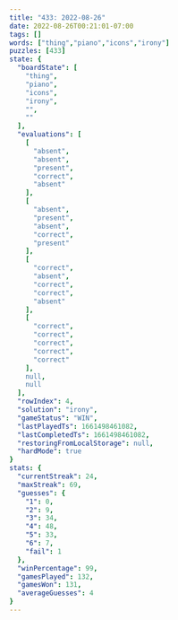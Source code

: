 ```yaml
---
title: "433: 2022-08-26"
date: 2022-08-26T00:21:01-07:00
tags: []
words: ["thing","piano","icons","irony"]
puzzles: [433]
state: {
  "boardState": [
    "thing",
    "piano",
    "icons",
    "irony",
    "",
    ""
  ],
  "evaluations": [
    [
      "absent",
      "absent",
      "present",
      "correct",
      "absent"
    ],
    [
      "absent",
      "present",
      "absent",
      "correct",
      "present"
    ],
    [
      "correct",
      "absent",
      "correct",
      "correct",
      "absent"
    ],
    [
      "correct",
      "correct",
      "correct",
      "correct",
      "correct"
    ],
    null,
    null
  ],
  "rowIndex": 4,
  "solution": "irony",
  "gameStatus": "WIN",
  "lastPlayedTs": 1661498461082,
  "lastCompletedTs": 1661498461082,
  "restoringFromLocalStorage": null,
  "hardMode": true
}
stats: {
  "currentStreak": 24,
  "maxStreak": 69,
  "guesses": {
    "1": 0,
    "2": 9,
    "3": 34,
    "4": 48,
    "5": 33,
    "6": 7,
    "fail": 1
  },
  "winPercentage": 99,
  "gamesPlayed": 132,
  "gamesWon": 131,
  "averageGuesses": 4
}
---
```


<!-- more -->
